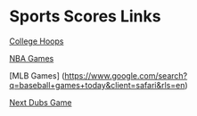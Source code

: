 # Sports Scores Links

[College Hoops](https://www.google.com/search?q=college+basketball+games+today&client=safari&rls=en)

[NBA Games](https://www.google.com/search?q=nba+games+today&client=safari&rls=en)

[MLB Games] (https://www.google.com/search?q=baseball+games+today&client=safari&rls=en)

[Next Dubs Game](https://www.google.com/search?q=what+time+does+the+next+warriors+game+start&client=safari&rls=en)
